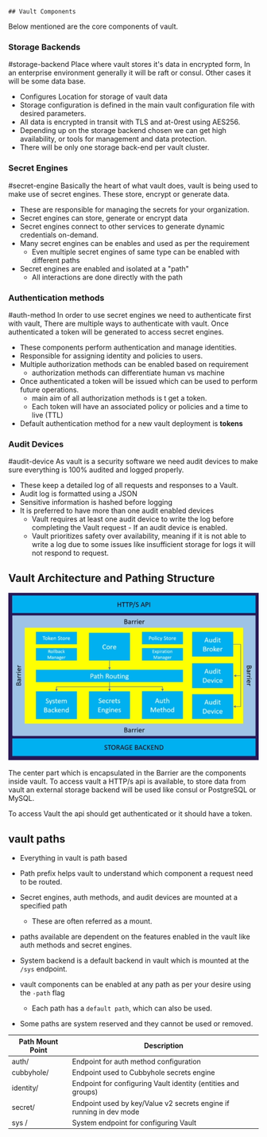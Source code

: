     ## Vault Components

Below mentioned are the core components of vault.

### Storage Backends
#storage-backend
Place where vault stores it's data in encrypted form, In an enterprise environment generally it will be raft or consul. Other cases it will be some data base.
- Configures Location for storage of vault data
- Storage configuration is defined in the main vault configuration file with desired parameters.
- All data is encrypted in transit with TLS and at-0rest using AES256.
- Depending up on the storage backend chosen we can get high availability, or tools for management and data protection.
- There will be only one storage back-end per vault cluster.

### Secret Engines
#secret-engine
Basically the heart of what vault does, vault is being used to make use of secret engines. These store, encrypt or generate data. 
- These are responsible for managing the secrets for your organization.
- Secret engines can store, generate or encrypt data
- Secret engines connect to other services to generate dynamic credentials on-demand.
- Many secret engines can be enables and used as per the requirement
	- Even multiple secret engines of same type can be enabled with different paths
- Secret engines are enabled and isolated at a "path"
	- All interactions are done directly with the path

### Authentication methods
#auth-method
In order to use secret engines we need to authenticate first with vault, There are multiple ways to authenticate with vault. Once authenticated a token will be generated to access secret engines.
- These components perform authentication and manage identities.
- Responsible for assigning identity and policies to users.
- Multiple authorization methods can be enabled based on requirement
	- authorization methods can differentiate human vs machine
- Once authenticated a token will be issued which can be used to perform future operations.
	- main aim of all authorization methods is t get a token.
	- Each token will have an associated policy or policies and a time to live (TTL)
- Default authentication method for a new vault deployment is **tokens**

### Audit Devices
#audit-device
As vault is a security software we need audit devices to make sure everything is 100% audited and logged properly.
- These keep a detailed log of all requests and responses to a Vault.
- Audit log is formatted using a JSON
- Sensitive information is hashed before logging
- It is preferred to have more than one audit enabled devices
	- Vault requires at least one audit device to write the log before completing the Vault request - If an audit device is enabled.
	- Vault prioritizes safety over availability, meaning if it is not able to write a log due to some issues like insufficient storage for logs it will not respond to request.

## Vault Architecture and Pathing Structure

![vault-architecture](images/vault-architecture.png)

The center part which is encapsulated in the Barrier are the components inside vault. To access vault a HTTP/s api is available, to store data from vault an external storage backend will be used like consul or PostgreSQL or MySQL.

To access Vault the api should get authenticated or it should have a token.

## vault paths
- Everything in vault is path based
- Path prefix helps vault to understand which component a request need to be routed.
- Secret engines, auth methods, and audit devices are mounted at a specified path
	- These are often referred as a mount.
- paths available are dependent on the features enabled in the vault like auth methods and secret engines.
- System backend is a default backend  in vault which is mounted at the `/sys` endpoint.

- vault components can be enabled at any path as per your desire using the `-path` flag
	- Each path has a `default path`, which can also be used.
- Some paths are system reserved and they cannot be used or removed.

| Path Mount Point | Description |
| --- | --- |
| auth/ | Endpoint for auth method configuration |
| cubbyhole/ | Endpoint used to Cubbyhole secrets engine |
| identity/ | Endpoint for configuring Vault identity (entities and groups) |
| secret/ | Endpoint used by key/Value v2 secrets engine if running in dev mode |
| sys / | System endpoint for configuring Vault |

